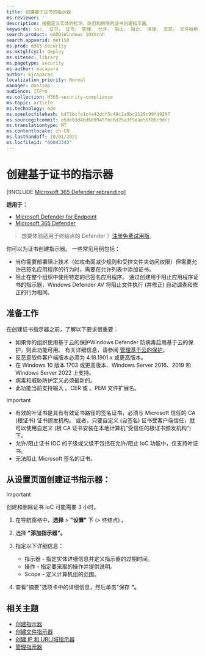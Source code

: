 ```yaml
---
title: 创建基于证书的指示器
ms.reviewer: ''
description: 根据定义实体的检测、防范和排除的证书创建指示器。
keywords: ioc， 证书， 证书， 管理， 允许， 阻止， 阻止， 清理， 恶意， 文件哈希， ip 地址， url， 域
search.product: eADQiWindows 10XVcnh
search.appverid: met150
ms.prod: m365-security
ms.mktglfcycl: deploy
ms.sitesec: library
ms.pagetype: security
ms.author: macapara
author: mjcaparas
localization_priority: Normal
manager: dansimp
audience: ITPro
ms.collection: M365-security-compliance
ms.topic: article
ms.technology: mde
ms.openlocfilehash: b471bcfa1c4a42ddf5c49c2a0bc2129c99fd9297
ms.sourcegitcommit: e5de03d4bd669945fec0d25a3f5eae56f86c9dcc
ms.translationtype: MT
ms.contentlocale: zh-CN
ms.lasthandoff: 10/01/2021
ms.locfileid: "60043343"
---
```

# <a name="create-indicators-based-on-certificates"></a>创建基于证书的指示器

[!INCLUDE [Microsoft 365 Defender rebranding](../../includes/microsoft-defender.md)]


**适用于：**
- [Microsoft Defender for Endpoint](https://go.microsoft.com/fwlink/p/?linkid=2154037)
- [Microsoft 365 Defender](https://go.microsoft.com/fwlink/?linkid=2118804)

> 想要体验适用于终结点的 Defender？ [注册免费试用版](https://www.microsoft.com/WindowsForBusiness/windows-atp?ocid=docs-wdatp-automationexclusionlist-abovefoldlink)。

你可以为证书创建指示器。 一些常见用例包括：

- 当你需要部署阻止技术（如攻击面减少规则和受控文件夹[](attack-surface-reduction.md)访问权限）但需要允许[](controlled-folders.md)已签名应用程序的行为时，需要在允许列表中添加证书。
- 阻止在整个组织中使用特定的已签名应用程序。 通过创建用于阻止应用程序证书的指示器，Windows Defender AV 将阻止文件执行 (并修正) 自动调查和修正的行为相同。

## <a name="before-you-begin"></a>准备工作

在创建证书指示器之前，了解以下要求很重要：

- 如果你的组织使用基于云的保护Windows Defender 防病毒启用基于云的保护，则此功能可用。 有关详细信息，请参阅 [管理基于云的保护](/windows/security/threat-protection/microsoft-defender-antivirus/deploy-manage-report-microsoft-defender-antivirus)。
- 反恶意软件客户端版本必须为 4.18.1901.x 或更高版本。
- 在 Windows 10 版本 1703 或更高版本、Windows Server 2016、2019 和 Windows Server 2022 上支持。
- 病毒和威胁防护定义必须最新的。
- 此功能当前支持输入 。CER 或 。PEM 文件扩展名。

> [!IMPORTANT]
>
> - 有效的叶证书是具有有效证书路径的签名证书，必须与 Microsoft 信任的 CA (根证书) 证书颁发机构。 或者，只要自定义 (自签名) 证书受客户端信任，就可以使用自定义 (根 CA 证书安装在本地计算机"受信任的根证书颁发机构") 下。
> - 允许/阻止证书 IOC 的子级或父级不包括在允许/阻止 IoC 功能中，仅支持叶证书。
> - 无法阻止 Microsoft 签名的证书。

## <a name="create-an-indicator-for-certificates-from-the-settings-page"></a>从设置页面创建证书指示器：

> [!IMPORTANT]
> 创建和删除证书 IoC 可能需要 3 小时。

1. 在导航窗格中，**选择** \> **"设置"** 下 (\> 终结点) 。 

2. 选择 **"添加指示器"。**

3. 指定以下详细信息：
   - 指示器 - 指定实体详细信息并定义指示器的过期时间。
   - 操作 - 指定要采取的操作并提供说明。
   - Scope - 定义计算机组的范围。

4. 查看"摘要"选项卡中的详细信息，然后单击"保存 **"。**

## <a name="related-topics"></a>相关主题

- [创建指示器](manage-indicators.md)
- [创建文件指示器](indicator-file.md)
- [创建 IP 和 URL/域指示器](indicator-ip-domain.md)
- [管理指示器](indicator-manage.md)
